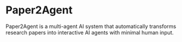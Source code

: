 # Paper2Agent
Paper2Agent is a multi-agent AI system that automatically transforms research papers into interactive AI agents with minimal human input.
